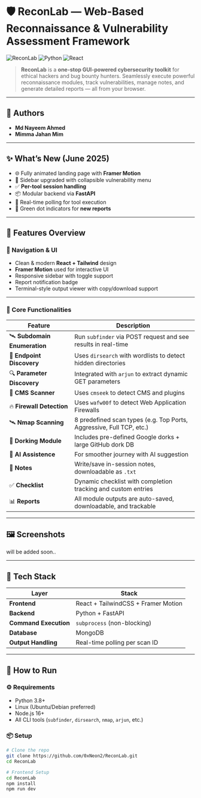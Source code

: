# 🛡️ ReconLab — Web-Based Reconnaissance & Vulnerability Assessment Framework

![ReconLab](https://img.shields.io/badge/Built%20for-Bug%20Bounty%20Hunters-blueviolet?style=for-the-badge)
![Python](https://img.shields.io/badge/Backend-FastAPI-informational?style=for-the-badge&logo=python)
![React](https://img.shields.io/badge/Frontend-React-61DAFB?style=for-the-badge&logo=react)

> **ReconLab** is a **one-stop GUI-powered cybersecurity toolkit** for ethical hackers and bug bounty hunters. Seamlessly execute powerful reconnaissance modules, track vulnerabilities, manage notes, and generate detailed reports — all from your browser.

---

## 👥 Authors

- **Md Nayeem Ahmed**  
- **Mimma Jahan Mim**

---

## ✨ What’s New (June 2025)
- 🌐 Fully animated landing page with **Framer Motion**
- 🧭 Sidebar upgraded with collapsible vulnerability menu
- ✅ **Per-tool session handling**
- 📦 Modular backend via **FastAPI**
- 🔄 Real-time polling for tool execution
- 🔔 Green dot indicators for **new reports**

---

## 🧩 Features Overview

### 🧭 Navigation & UI
- Clean & modern **React + Tailwind** design
- **Framer Motion** used for interactive UI
- Responsive sidebar with toggle support
- Report notification badge
- Terminal-style output viewer with copy/download support

---

### 🔧 Core Functionalities

| Feature                    | Description                                                                 |
|----------------------------|-----------------------------------------------------------------------------|
| 🛰️ **Subdomain Enumeration** | Run `subfinder` via POST request and see results in real-time                |
| 🧪 **Endpoint Discovery**   | Uses `dirsearch` with wordlists to detect hidden directories                     |
| 🔍 **Parameter Discovery**  | Integrated with `arjun` to extract dynamic GET parameters             |
| 🧱 **CMS Scanner**          | Uses `cmseek` to detect CMS and plugins                                     |
| 🔥 **Firewall Detection**   | Uses `wafw00f` to detect Web Application Firewalls                          |
| 🛰️ **Nmap Scanning**        | 8 predefined scan types (e.g. Top Ports, Aggressive, Full TCP, etc.)        |
| 🔎 **Dorking Module**       | Includes pre-defined Google dorks + large GitHub dork DB                    |
| 🔎 **AI Assistence**       | For smoother journey with AI suggestion                    |
| 📝 **Notes**                | Write/save in-session notes, downloadable as `.txt`                         |
| ✅ **Checklist**            | Dynamic checklist with completion tracking and custom entries               |
| 📊 **Reports**              | All module outputs are auto-saved, downloadable, and trackable              |

---

## 🖼️ Screenshots

will be added soon..

---

## 🔩 Tech Stack

| Layer        | Stack                        |
|--------------|------------------------------|
| **Frontend** | React + TailwindCSS + Framer Motion |
| **Backend**  | Python + FastAPI             |
| **Command Execution** | `subprocess` (non-blocking)      |
| **Database** | MongoDB  |
| **Output Handling** | Real-time polling per scan ID     |

---

## 🚀 How to Run

### ⚙️ Requirements
- Python 3.8+
- Linux (Ubuntu/Debian preferred)
- Node.js 16+
- All CLI tools (`subfinder`, `dirsearch`, `nmap`, `arjun`, etc.)

### 📦 Setup

```bash
# Clone the repo
git clone https://github.com/0xNeon2/ReconLab.git
cd ReconLab

# Frontend Setup
cd ReconLab
npm install
npm run dev
